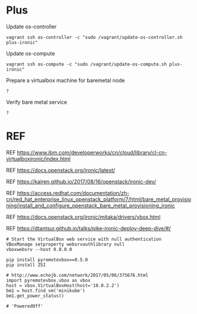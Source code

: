 # Plus

Update os-controller

```
vagrant ssh os-controller -c "sudo /vagrant/update-os-controller.sh plus-ironic"
```

Update os-compute

```
vagrant ssh os-compute -c "sudo /vagrant/update-os-compute.sh plus-ironic"
```

Prepare a virtualbox machine for baremetal node

```
?
```

Verify bare metal service

```
?
```

# REF

REF https://www.ibm.com/developerworks/cn/cloud/library/cl-cn-virtualboxironic/index.html

REF https://docs.openstack.org/ironic/latest/

REF https://kairen.github.io/2017/08/16/openstack/ironic-dev/

REF https://access.redhat.com/documentation/zh-cn/red_hat_enterprise_linux_openstack_platform/7/html/bare_metal_provisioning/install_and_configure_openstack_bare_metal_provisioning_ironic

REF https://docs.openstack.org/ironic/mitaka/drivers/vbox.html

REF https://dtantsur.github.io/talks/pike-ironic-deploy-deep-dive/#/

```
# Start the VirtualBox web service with null authentication
VBoxManage setproperty websrvauthlibrary null
vboxwebsrv --host 0.0.0.0
```

```
pip install pyremotevbox==0.5.0
pip install ZSI
```

```
# http://www.echojb.com/network/2017/05/06/375676.html
import pyremotevbox.vbox as vbox
host = vbox.VirtualBoxHost(host='10.0.2.2')
bm1 = host.find_vm('minikube')
bm1.get_power_status()

# 'PoweredOff'
```
